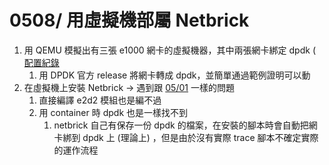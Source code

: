 0508/ 用虛擬機部屬 Netbrick
===
1. 用 QEMU 模擬出有三張 e1000 網卡的虛擬機器，其中兩張網卡綁定 dpdk ( [配置紀錄](https://hackmd.io/s/SyCCr43jV)
   1. 用 DPDK 官方 release 將網卡轉成 dpdk，並簡單通過範例證明可以動
2. 在虛擬機上安裝 Netbrick -> 遇到跟 [05/01](/0501.md) 一樣的問題
   1. 直接編譯 e2d2 模組也是編不過
   2. 用 container 時 dpdk 也是一樣找不到
      1. netbrick 自己有保存一份 dpdk 的檔案，在安裝的腳本時會自動把網卡綁到 dpdk 上 (理論上) ，但是由於沒有實際 trace 腳本不確定實際的運作流程